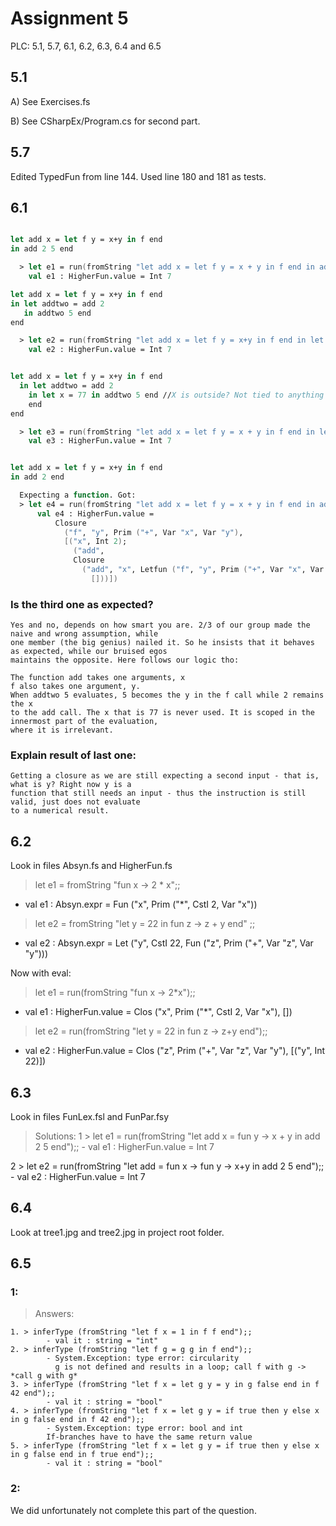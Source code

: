# Assignment 5

PLC: 5.1, 5.7, 6.1, 6.2, 6.3, 6.4 and 6.5

## 5.1

A)
See Exercises.fs

B)
See CSharpEx/Program.cs for second part.

## 5.7

Edited TypedFun from line 144. Used line 180 and 181 as tests.


## 6.1

``` fsharp

let add x = let f y = x+y in f end
in add 2 5 end

  > let e1 = run(fromString "let add x = let f y = x + y in f end in add 2 5  end");;
    val e1 : HigherFun.value = Int 7

let add x = let f y = x+y in f end
in let addtwo = add 2
   in addtwo 5 end
end

  > let e2 = run(fromString "let add x = let f y = x+y in f end in let addtwo = add 2 in addtwo 5 end end");;
    val e2 : HigherFun.value = Int 7


let add x = let f y = x+y in f end
  in let addtwo = add 2
    in let x = 77 in addtwo 5 end //X is outside? Not tied to anything
    end 
end

  > let e3 = run(fromString "let add x = let f y = x + y in f end in let addtwo = add 2 in let x = 77 in addtwo 5 end end end");;
    val e3 : HigherFun.value = Int 7


let add x = let f y = x+y in f end
in add 2 end

  Expecting a function. Got:
  > let e4 = run(fromString "let add x = let f y = x + y in f end in add 2 end");;
      val e4 : HigherFun.value =
          Closure
            ("f", "y", Prim ("+", Var "x", Var "y"),
            [("x", Int 2);
              ("add",
              Closure
                ("add", "x", Letfun ("f", "y", Prim ("+", Var "x", Var "y"), Var "f"),
                  []))])

```

### Is the third one as expected?

    Yes and no, depends on how smart you are. 2/3 of our group made the naive and wrong assumption, while
    one member (the big genius) nailed it. So he insists that it behaves as expected, while our bruised egos
    maintains the opposite. Here follows our logic tho:

    The function add takes one arguments, x 
    f also takes one argument, y. 
    When addtwo 5 evaluates, 5 becomes the y in the f call while 2 remains the x
    to the add call. The x that is 77 is never used. It is scoped in the innermost part of the evaluation,
    where it is irrelevant.
    
### Explain result of last one:
    
    Getting a closure as we are still expecting a second input - that is, what is y? Right now y is a 
    function that still needs an input - thus the instruction is still valid, just does not evaluate 
    to a numerical result.

## 6.2

Look in files Absyn.fs and HigherFun.fs

> let e1 = fromString "fun x -> 2 * x";;
  - val e1 : Absyn.expr = Fun ("x", Prim ("*", CstI 2, Var "x"))
> let e2 = fromString "let y = 22 in fun z -> z + y end" ;;
  - val e2 : Absyn.expr = Let ("y", CstI 22, Fun ("z", Prim ("+", Var "z", Var "y")))


Now with eval:
> let e1 = run(fromString "fun x -> 2*x");;
  - val e1 : HigherFun.value = Clos ("x", Prim ("*", CstI 2, Var "x"), [])
> let e2 = run(fromString "let y = 22 in fun z -> z+y end");;
  - val e2 : HigherFun.value = Clos ("z", Prim ("+", Var "z", Var "y"), [("y", Int 22)])

## 6.3

Look in files FunLex.fsl and FunPar.fsy

> Solutions:
  1 > let e1 = run(fromString "let add x = fun y -> x + y in add 2 5 end");;
      - val e1 : HigherFun.value = Int 7

  2 > let e2 = run(fromString "let add = fun x -> fun y -> x+y in add 2 5 end");;
      - val e2 : HigherFun.value = Int 7

## 6.4

Look at tree1.jpg and tree2.jpg in project root folder. 

## 6.5

### 1:

> Answers:
 
    1. > inferType (fromString "let f x = 1 in f f end");;
            - val it : string = "int"
    2. > inferType (fromString "let f g = g g in f end");;
            - System.Exception: type error: circularity
              g is not defined and results in a loop; call f with g -> *call g with g*
    3. > inferType (fromString "let f x = let g y = y in g false end in f 42 end");;
            - val it : string = "bool"
    4. > inferType (fromString "let f x = let g y = if true then y else x in g false end in f 42 end");;
            - System.Exception: type error: bool and int
            If-branches have to have the same return value
    5. > inferType (fromString "let f x = let g y = if true then y else x in g false end in f true end");;
            - val it : string = "bool"

### 2: 

We did unfortunately not complete this part of the question.
